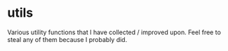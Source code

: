 # utils
Various utility functions that I have collected / improved upon. Feel free to steal any of them because I probably did.
